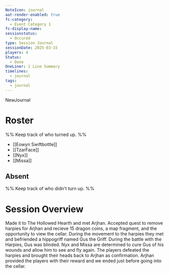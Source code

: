 ```yaml
---
NoteIcon: journal
aat-render-enabled: true
fc-category:
  - Event Category 1
fc-display-name: 
sessionstatus:
  - Occured
type: Session Journal
sessionDate: 2025-03-15
players: 4
Status:
  - Done
OneLiner: 1 Line Summary
timelines:
  - journal
tags:
  - journal
---
```


NewJournal


# Roster 

%% Keep track of who turned up. %%

- [[Eowyn Swiftbottle]] 
- [[TzarFace]]
- [[Nyx]]
- [[Missa]]

## Absent

%% Keep track of who didn't turn up. %%


# Session Overview

Made it to The Hollowed Hearth and met Arjhan. Accepted quest to remove harpies for Arjhan and recieve 15 dragon coins, a map fragment, and the opportunity to view the cellar. During the movement to the harpies they met and  befriended a hippogriff named Gus the Griff. During the battle with the Harpies, Gus was blinded. Nyx and Missa are determined to cure Gus of his wounds and allow him to see and fly again. The players defeated the harpies and brought their heads back to Arjhan as confirmation. Arjhan provided the players with their reward and we ended just before going into the cellar. 
